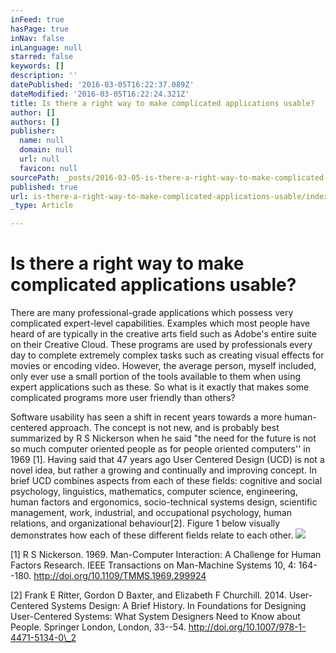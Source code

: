 ```yaml
---
inFeed: true
hasPage: true
inNav: false
inLanguage: null
starred: false
keywords: []
description: ''
datePublished: '2016-03-05T16:22:37.089Z'
dateModified: '2016-03-05T16:22:24.321Z'
title: Is there a right way to make complicated applications usable?
author: []
authors: []
publisher:
  name: null
  domain: null
  url: null
  favicon: null
sourcePath: _posts/2016-03-05-is-there-a-right-way-to-make-complicated-applications-usable.md
published: true
url: is-there-a-right-way-to-make-complicated-applications-usable/index.html
_type: Article

---
```

# Is there a right way to make complicated applications usable?

There are many professional-grade applications which possess very complicated expert-level capabilities. Examples which most people have heard of are typically in the creative arts field such as Adobe's entire suite on their Creative Cloud. These programs are used by professionals every day to complete extremely complex tasks such as creating visual effects for movies or encoding video. However, the average person, myself included, only ever use a small portion of the tools available to them when using expert applications such as these. So what is it exactly that makes some complicated programs more user friendly than others?

Software usability has seen a shift in recent years towards a more human-centered approach. The concept is not new, and is probably best summarized by R S Nickerson when he said "the need for the future is not so much computer oriented people as for people oriented computers'' in 1969 \[1\]. Having said that 47 years ago User Centered Design (UCD) is not a novel idea, but rather a growing and continually and improving concept. In brief UCD combines aspects from each of these fields: cognitive and social psychology, linguistics, mathematics, computer science, engineering, human factors and ergonomics, socio-technical systems design, scientific management, work, industrial, and occupational psychology, human relations, and organizational behaviour\[2\]. Figure 1 below visually demonstrates how each of these different fields relate to each other.
![](https://the-grid-user-content.s3-us-west-2.amazonaws.com/a29e965f-0c29-42b7-a2db-87a3c92715a9.png)

\[1\] R S Nickerson. 1969\. Man-Computer Interaction: A Challenge for Human Factors Research. IEEE Transactions on Man-Machine Systems 10, 4: 164--180\. http://doi.org/10.1109/TMMS.1969.299924

\[2\] Frank E Ritter, Gordon D Baxter, and Elizabeth F Churchill. 2014\. User-Centered Systems Design: A Brief History. In Foundations for Designing User-Centered Systems: What System Designers Need to Know about People. Springer London, London, 33--54\. http://doi.org/10.1007/978-1-4471-5134-0\_2